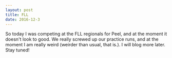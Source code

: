 ```yaml
---
layout: post
title: FLL
date: 2016-12-3
---
```


So today I was competing at the FLL regionals for Peel, and at the moment it doesn't look to good. We really screwed up our practice runs, and at the moment I am really weird (weirder than usual, that is.). I will blog more later. Stay tuned!

